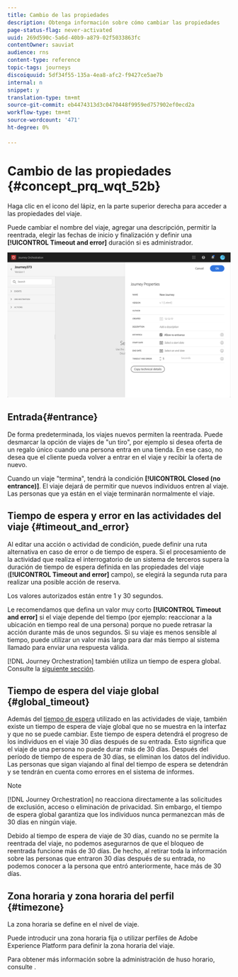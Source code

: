 ```yaml
---
title: Cambio de las propiedades
description: Obtenga información sobre cómo cambiar las propiedades
page-status-flag: never-activated
uuid: 269d590c-5a6d-40b9-a879-02f5033863fc
contentOwner: sauviat
audience: rns
content-type: reference
topic-tags: journeys
discoiquuid: 5df34f55-135a-4ea8-afc2-f9427ce5ae7b
internal: n
snippet: y
translation-type: tm+mt
source-git-commit: eb4474313d3c0470448f9959ed757902ef0ecd2a
workflow-type: tm+mt
source-wordcount: '471'
ht-degree: 0%

---
```




# Cambio de las propiedades {#concept_prq_wqt_52b}

Haga clic en el icono del lápiz, en la parte superior derecha para acceder a las propiedades del viaje.

Puede cambiar el nombre del viaje, agregar una descripción, permitir la reentrada, elegir las fechas de inicio y finalización y definir una **[!UICONTROL Timeout and error]** duración si es administrador.

![](../assets/journey32.png)

## Entrada{#entrance}

De forma predeterminada, los viajes nuevos permiten la reentrada. Puede desmarcar la opción de viajes de &quot;un tiro&quot;, por ejemplo si desea oferta de un regalo único cuando una persona entra en una tienda. En ese caso, no desea que el cliente pueda volver a entrar en el viaje y recibir la oferta de nuevo.

Cuando un viaje &quot;termina&quot;, tendrá la condición **[!UICONTROL Closed (no entrance)]**. El viaje dejará de permitir que nuevos individuos entren al viaje. Las personas que ya están en el viaje terminarán normalmente el viaje.

## Tiempo de espera y error en las actividades del viaje {#timeout_and_error}

Al editar una acción o actividad de condición, puede definir una ruta alternativa en caso de error o de tiempo de espera. Si el procesamiento de la actividad que realiza el interrogatorio de un sistema de terceros supera la duración de tiempo de espera definida en las propiedades del viaje (**[!UICONTROL Timeout and  error]** campo), se elegirá la segunda ruta para realizar una posible acción de reserva.

Los valores autorizados están entre 1 y 30 segundos.

Le recomendamos que defina un valor muy corto **[!UICONTROL Timeout and error]** si el viaje depende del tiempo (por ejemplo: reaccionar a la ubicación en tiempo real de una persona) porque no puede retrasar la acción durante más de unos segundos. Si su viaje es menos sensible al tiempo, puede utilizar un valor más largo para dar más tiempo al sistema llamado para enviar una respuesta válida.

[!DNL Journey Orchestration] también utiliza un tiempo de espera global. Consulte la [siguiente sección](#global_timeout).

## Tiempo de espera del viaje global {#global_timeout}

Además del [tiempo de espera](#timeout_and_error) utilizado en las actividades de viaje, también existe un tiempo de espera de viaje global que no se muestra en la interfaz y que no se puede cambiar. Este tiempo de espera detendrá el progreso de los individuos en el viaje 30 días después de su entrada. Esto significa que el viaje de una persona no puede durar más de 30 días. Después del período de tiempo de espera de 30 días, se eliminan los datos del individuo. Las personas que sigan viajando al final del tiempo de espera se detendrán y se tendrán en cuenta como errores en el sistema de informes.

>[!NOTE]
>
>[!DNL Journey Orchestration] no reacciona directamente a las solicitudes de exclusión, acceso o eliminación de privacidad. Sin embargo, el tiempo de espera global garantiza que los individuos nunca permanezcan más de 30 días en ningún viaje.

Debido al tiempo de espera de viaje de 30 días, cuando no se permite la reentrada del viaje, no podemos asegurarnos de que el bloqueo de reentrada funcione más de 30 días. De hecho, al retirar toda la información sobre las personas que entraron 30 días después de su entrada, no podemos conocer a la persona que entró anteriormente, hace más de 30 días.

## Zona horaria y zona horaria del perfil {#timezone}

La zona horaria se define en el nivel de viaje.

Puede introducir una zona horaria fija o utilizar perfiles de Adobe Experience Platform para definir la zona horaria del viaje.

Para obtener más información sobre la administración de huso horario, consulte [](../building-journeys/timezone-management.md).
